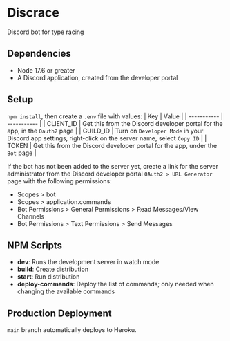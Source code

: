 # Discrace

Discord bot for type racing

## Dependencies

- Node 17.6 or greater
- A Discord application, created from the developer portal

## Setup

`npm install`, then create a `.env` file with values:
| Key | Value |
| ----------- | ----------- |
| CLIENT_ID | Get this from the Discord developer portal for the app, in the `Oauth2` page |
| GUILD_ID | Turn on `Developer Mode` in your Discord app settings, right-click on the server name, select `Copy ID` |
| TOKEN | Get this from the Discord developer portal for the app, under the `Bot` page |

If the bot has not been added to the server yet, create a link for the server administrator from the Discord developer portal `OAuth2 > URL Generator` page with the following permissions:

- Scopes > bot
- Scopes > application.commands
- Bot Permissions > General Permissions > Read Messages/View Channels
- Bot Permissions > Text Permissions > Send Messages

## NPM Scripts

- **dev**: Runs the development server in watch mode
- **build**: Create distribution
- **start**: Run distribution
- **deploy-commands**: Deploy the list of commands; only needed when changing the available commands

## Production Deployment

`main` branch automatically deploys to Heroku.
